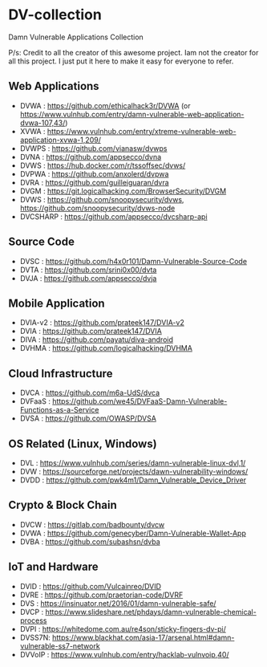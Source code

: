 # DV-collection

Damn Vulnerable Applications Collection

P/s: Credit to all the creator of this awesome project. Iam not the creator for all this project. I just put it here to make it easy for everyone to refer.

## Web Applications
- DVWA : https://github.com/ethicalhack3r/DVWA (or https://www.vulnhub.com/entry/damn-vulnerable-web-application-dvwa-107,43/)
- XVWA : https://www.vulnhub.com/entry/xtreme-vulnerable-web-application-xvwa-1,209/
- DVWPS : https://github.com/vianasw/dvwps
- DVNA : https://github.com/appsecco/dvna
- DVWS : https://hub.docker.com/r/tssoffsec/dvws/
- DVPWA : https://github.com/anxolerd/dvpwa
- DVRA : https://github.com/guilleiguaran/dvra
- DVGM : https://git.logicalhacking.com/BrowserSecurity/DVGM
- DVWS : https://github.com/snoopysecurity/dvws, https://github.com/snoopysecurity/dvws-node
- DVCSHARP : https://github.com/appsecco/dvcsharp-api

## Source Code
- DVSC : https://github.com/h4x0r101/Damn-Vulnerable-Source-Code
- DVTA : https://github.com/srini0x00/dvta
- DVJA : https://github.com/appsecco/dvja

## Mobile Application
- DVIA-v2 : https://github.com/prateek147/DVIA-v2
- DVIA : https://github.com/prateek147/DVIA
- DIVA : https://github.com/payatu/diva-android
- DVHMA : https://github.com/logicalhacking/DVHMA

## Cloud Infrastructure
- DVCA : https://github.com/m6a-UdS/dvca
- DVFaaS : https://github.com/we45/DVFaaS-Damn-Vulnerable-Functions-as-a-Service
- DVSA : https://github.com/OWASP/DVSA 

## OS Related (Linux, Windows)
- DVL : https://www.vulnhub.com/series/damn-vulnerable-linux-dvl,1/
- DVW : https://sourceforge.net/projects/dawn-vulnerability-windows/
- DVDD : https://github.com/pwk4m1/Damn_Vulnerable_Device_Driver

## Crypto & Block Chain
- DVCW : https://gitlab.com/badbounty/dvcw
- DVWA : https://github.com/genecyber/Damn-Vulnerable-Wallet-App
- DVBA : https://github.com/subashsn/dvba

## IoT and Hardware
- DVID : https://github.com/Vulcainreo/DVID
- DVRE : https://github.com/praetorian-code/DVRF
- DVS : https://insinuator.net/2016/01/damn-vulnerable-safe/
- DVCP : https://www.slideshare.net/phdays/damn-vulnerable-chemical-process
- DVPI : https://whitedome.com.au/re4son/sticky-fingers-dv-pi/
- DVSS7N: https://www.blackhat.com/asia-17/arsenal.html#damn-vulnerable-ss7-network
- DVVoIP : https://www.vulnhub.com/entry/hacklab-vulnvoip,40/
